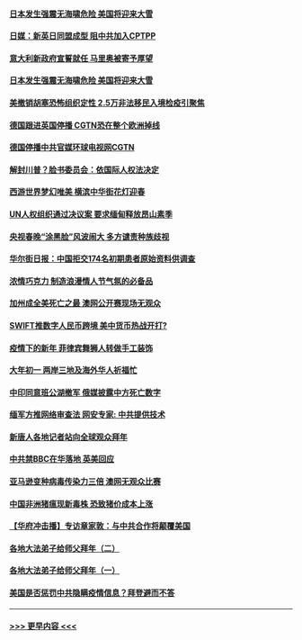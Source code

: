 #### [日本发生强震无海啸危险 美国将迎来大雪](../pages/prog202/a103053916.md?t=02140951) 
#### [日媒：新英日同盟成型 阻中共加入CPTPP](../pages/prog202/a103053868.md?t=02140951) 
#### [意大利新政府宣誓就任 马里奥被寄予厚望](../pages/prog202/a103053894.md?t=02140951) 
#### [日本发生强震无海啸危险 美国将迎来大雪](../pages/prog202/a103053884.md?t=02140951) 
#### [美撤销胡塞恐怖组织定性 2.5万非法移民入境检疫引聚焦](../pages/prog202/a103053880.md?t=02140951) 
#### [德国跟进英国停播 CGTN恐在整个欧洲掉线](../pages/prog202/a103053820.md?t=02140951) 
#### [德国停播中共官媒环球电视网CGTN](../pages/prog202/a103053742.md?t=02140951) 
#### [解封川普？脸书委员会：依国际人权法决定](../pages/prog202/a103053732.md?t=02140951) 
#### [西游世界梦幻唯美 横滨中华街花灯迎春](../pages/prog202/a103053699.md?t=02140951) 
#### [UN人权组织通过决议案 要求缅甸释放昂山素季](../pages/prog202/a103053392.md?t=02140951) 
#### [央视春晚“涂黑脸”风波闹大 多方谴责种族歧视](../pages/prog202/a103053374.md?t=02140951) 
#### [华尔街日报：中国拒交174名初期患者原始资料供调查](../pages/prog202/a103053248.md?t=02140951) 
#### [浓情巧克力 制造浪漫情人节气氛的必备品](../pages/prog202/a103053135.md?t=02140951) 
#### [加州成全美死亡之最 澳网公开赛现场无观众](../pages/prog202/a103053144.md?t=02140951) 
#### [SWIFT推数字人民币跨境 美中货币热战开打?](../pages/prog202/a103053106.md?t=02140951) 
#### [疫情下的新年 菲律宾舞狮人转做手工装饰](../pages/prog202/a103053131.md?t=02140951) 
#### [大年初一 两岸三地及海外华人祈福忙](../pages/prog202/a103053148.md?t=02140951) 
#### [中印同意班公湖撤军 俄媒披露中方死亡数字](../pages/prog202/a103053091.md?t=02140951) 
#### [缅军方推网络审查法 网安专家: 中共提供技术](../pages/prog202/a103052995.md?t=02140951) 
#### [新唐人各地记者站向全球观众拜年](../pages/prog202/a103053010.md?t=02140951) 
#### [中共禁BBC在华落地 英美回应](../pages/prog202/a103053014.md?t=02140951) 
#### [亚马逊变种病毒传染力三倍 澳网无观众比赛](../pages/prog202/a103053003.md?t=02140951) 
#### [中国非洲猪瘟现新毒株 恐致猪价成本上涨](../pages/prog202/a103052990.md?t=02140951) 
#### [【华府冲击播】专访章家敦：与中共合作将颠覆美国](../pages/prog202/a103052971.md?t=02140951) 
#### [各地大法弟子给师父拜年（二）](../pages/prog202/a103052968.md?t=02140951) 
#### [各地大法弟子给师父拜年（一）](../pages/prog202/a103052962.md?t=02140951) 
#### [美国是否惩罚中共隐瞒疫情信息？拜登避而不答](../pages/prog202/a103052728.md?t=02140951) 

----
#### [ >>> 更早内容 <<< ](../indexes/prog202-earlier.md)
